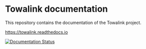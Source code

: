 # Towalink documentation
This repository contains the documentation of the Towalink project.

https://towalink.readthedocs.io

[![Documentation Status](https://readthedocs.org/projects/towalink/badge/?version=latest)](https://towalink.readthedocs.io/en/latest/?badge=latest)